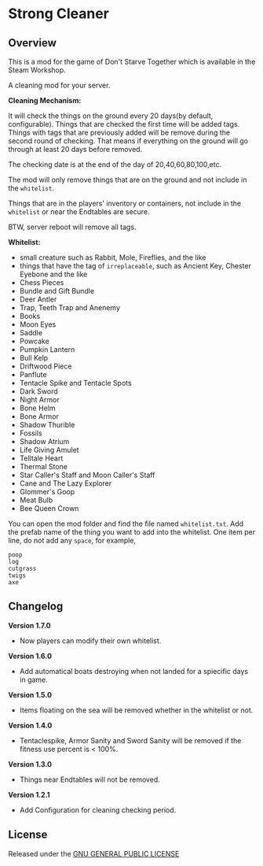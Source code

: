 # Strong Cleaner

## Overview

This is a mod for the game of Don't Starve Together which is available in the Steam Workshop. 

A cleaning mod for your server.

**Cleaning Mechanism:**

It will check the things on the ground every 20 days(by default, configurable). Things that are checked the first time will be added tags. Things with tags that are previously added will be remove during the second round of checking. That means if everything on the ground will go through at least 20 days before removed.

The checking date is at the end of the day of 20,40,60,80,100,etc.

The mod will only remove things that are on the ground and not include in the `whitelist`.

Things that are in the players' inventory or containers, not include in the `whitelist` or near the Endtables are secure.

BTW, server reboot will remove all tags.

**Whitelist:**

- small creature such as Rabbit, Mole, Fireflies, and the like
- things that have the tag of `irreplaceable`, such as Ancient Key, Chester Eyebone and the like
- Chess Pieces
- Bundle and Gift Bundle
- Deer Antler
- Trap, Teeth Trap and Anenemy
- Books
- Moon Eyes
- Saddle
- Powcake
- Pumpkin Lantern
- Bull Kelp
- Driftwood Piece
- Panflute
- Tentacle Spike and Tentacle Spots
- Dark Sword
- Night Armor
- Bone Helm
- Bone Armor
- Shadow Thurible
- Fossils
- Shadow Atrium
- Life Giving Amulet
- Telltale Heart
- Thermal Stone
- Star Caller's Staff and Moon Caller's Staff
- Cane and The Lazy Explorer
- Glommer's Goop
- Meat Bulb
- Bee Queen Crown

You can open the mod folder and find the file named `whitelist.txt`. Add the prefab name of the thing you want to add into the whitelist. One item per line, do not add any `space`, for example,

```
poop
log
cutgrass
twigs
axe
```

## Changelog

**Version 1.7.0**

- Now players can modify their own whitelist.

**Version 1.6.0**

- Add automatical boats destroying when not landed for a spiecific days in game.

**Version 1.5.0**

- Items floating on the sea will be removed whether in the whitelist or not.

**Version 1.4.0**

- Tentaclespike, Armor Sanity and Sword Sanity will be removed if the fitness use percent is < 100%.

**Version 1.3.0**

- Things near Endtables will not be removed.

**Version 1.2.1**

- Add Configuration for cleaning checking period.

## License

Released under the [GNU GENERAL PUBLIC LICENSE](https://www.gnu.org/licenses/gpl-3.0.en.html)